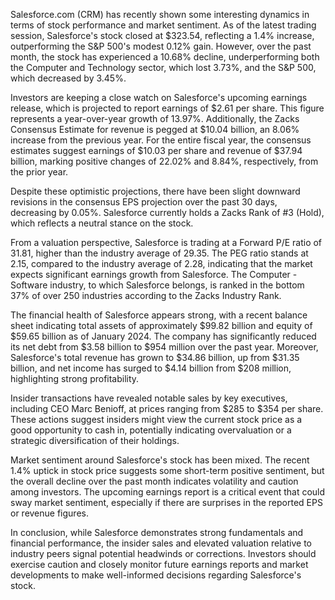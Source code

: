 Salesforce.com (CRM) has recently shown some interesting dynamics in terms of stock performance and market sentiment. As of the latest trading session, Salesforce's stock closed at $323.54, reflecting a 1.4% increase, outperforming the S&P 500's modest 0.12% gain. However, over the past month, the stock has experienced a 10.68% decline, underperforming both the Computer and Technology sector, which lost 3.73%, and the S&P 500, which decreased by 3.45%.

Investors are keeping a close watch on Salesforce's upcoming earnings release, which is projected to report earnings of $2.61 per share. This figure represents a year-over-year growth of 13.97%. Additionally, the Zacks Consensus Estimate for revenue is pegged at $10.04 billion, an 8.06% increase from the previous year. For the entire fiscal year, the consensus estimates suggest earnings of $10.03 per share and revenue of $37.94 billion, marking positive changes of 22.02% and 8.84%, respectively, from the prior year.

Despite these optimistic projections, there have been slight downward revisions in the consensus EPS projection over the past 30 days, decreasing by 0.05%. Salesforce currently holds a Zacks Rank of #3 (Hold), which reflects a neutral stance on the stock.

From a valuation perspective, Salesforce is trading at a Forward P/E ratio of 31.81, higher than the industry average of 29.35. The PEG ratio stands at 2.15, compared to the industry average of 2.28, indicating that the market expects significant earnings growth from Salesforce. The Computer - Software industry, to which Salesforce belongs, is ranked in the bottom 37% of over 250 industries according to the Zacks Industry Rank.

The financial health of Salesforce appears strong, with a recent balance sheet indicating total assets of approximately $99.82 billion and equity of $59.65 billion as of January 2024. The company has significantly reduced its net debt from $3.58 billion to $954 million over the past year. Moreover, Salesforce's total revenue has grown to $34.86 billion, up from $31.35 billion, and net income has surged to $4.14 billion from $208 million, highlighting strong profitability.

Insider transactions have revealed notable sales by key executives, including CEO Marc Benioff, at prices ranging from $285 to $354 per share. These actions suggest insiders might view the current stock price as a good opportunity to cash in, potentially indicating overvaluation or a strategic diversification of their holdings.

Market sentiment around Salesforce's stock has been mixed. The recent 1.4% uptick in stock price suggests some short-term positive sentiment, but the overall decline over the past month indicates volatility and caution among investors. The upcoming earnings report is a critical event that could sway market sentiment, especially if there are surprises in the reported EPS or revenue figures.

In conclusion, while Salesforce demonstrates strong fundamentals and financial performance, the insider sales and elevated valuation relative to industry peers signal potential headwinds or corrections. Investors should exercise caution and closely monitor future earnings reports and market developments to make well-informed decisions regarding Salesforce's stock.